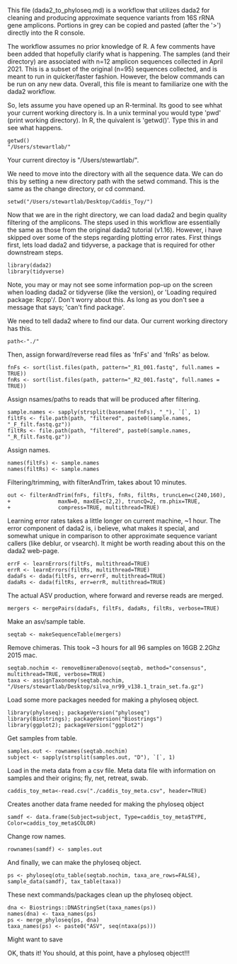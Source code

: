 This file (dada2_to_phyloseq.md) is a workflow that utilizes dada2 for cleaning and producing approximate sequence variants from 16S rRNA gene amplicons. 
Portions in grey can be copied and pasted (after the '>') directly into the R console. 

The workflow assumes no prior knowledge of R. A few comments have been added that hopefully clarify what is happening.
The samples (and their directory) are associated with n=12 amplicon sequences collected in April 2021. This is a subset of the original (n=95) 
sequences collected, and is meant to run in quicker/faster fashion. However, the below commands can be run on any new data. 
Overall, this file is meant to familiarize one with the dada2 workflow.

So, lets assume you have opened up an R-terminal. Its good to see whhat your current working directory is. In a unix terminal you would type 'pwd' (print working
directory). In R, the quivalent is 'getwd()'. Type this in and see what happens.

```
getwd()
"/Users/stewartlab/"
```
Your current directoy is "/Users/stewartlab/".

We need to move into the directory with all the sequence data.
We can do this by setting a new directory path with the setwd command.
This is the same as the change directory, or cd command.

```
setwd("/Users/stewartlab/Desktop/Caddis_Toy/")
```


Now that we are in the right directory, we can load dada2 and begin quality filtering of the amplicons. The steps used in this workflow are essentially the same
as those from the original dada2 tutorial (v1.16). However, i have skipped over some of the steps regarding plotting error rates. 
First things first, lets load dada2 and tidyverse, a package that is required for other downstream steps.

```
library(dada2)
library(tidyverse)
```

Note, you may or may not see some information pop-up on the screen when loading dada2 or tidyverse (like the version), or 'Loading required package: Rcpp'/.
Don't worry about this. As long as you don't see a message that says; 'can't find package'. 

We need to tell dada2 where to find our data. Our current working directory has this. 

```
path<-"./"
```
Then, assign forward/reverse read files as 'fnFs' and 'fnRs' as below.

```
fnFs <- sort(list.files(path, pattern="_R1_001.fastq", full.names = TRUE))
fnRs <- sort(list.files(path, pattern="_R2_001.fastq", full.names = TRUE))
```
Assign nsames/paths to reads that will be produced after filtering.
```
sample.names <- sapply(strsplit(basename(fnFs), "_"), `[`, 1)
filtFs <- file.path(path, "filtered", paste0(sample.names, "_F_filt.fastq.gz"))
filtRs <- file.path(path, "filtered", paste0(sample.names, "_R_filt.fastq.gz"))
```
Assign names.
```
names(filtFs) <- sample.names
names(filtRs) <- sample.names
```

Filtering/trimming, with filterAndTrim, takes about 10 minutes.
```
out <- filterAndTrim(fnFs, filtFs, fnRs, filtRs, truncLen=c(240,160),
+               maxN=0, maxEE=c(2,2), truncQ=2, rm.phix=TRUE,
+               compress=TRUE, multithread=TRUE)
```

Learning error rates takes a little longer on current machine, ~1 hour.
The error component of dada2 is, i believe, what makes it special, and somewhat unique
in comparison to other approximate sequence variant callers (like deblur, or vsearch).
It might be worth reading about this on the dada2 web-page.

```
errF <- learnErrors(filtFs, multithread=TRUE)
errR <- learnErrors(filtRs, multithread=TRUE)
dadaFs <- dada(filtFs, err=errF, multithread=TRUE)
dadaRs <- dada(filtRs, err=errR, multithread=TRUE)
```
The actual ASV production, where forward and reverse reads are merged.
```
mergers <- mergePairs(dadaFs, filtFs, dadaRs, filtRs, verbose=TRUE)
```
Make an asv/sample table.
```
seqtab <- makeSequenceTable(mergers)
```
Remove chimeras. This took ~3 hours for all 96 samples on 16GB 2.2Ghz 2015 mac. 
```
seqtab.nochim <- removeBimeraDenovo(seqtab, method="consensus", multithread=TRUE, verbose=TRUE)
taxa <- assignTaxonomy(seqtab.nochim, "/Users/stewartlab/Desktop/silva_nr99_v138.1_train_set.fa.gz")
```

Load some more packages needed for making a phyloseq object.

```
library(phyloseq); packageVersion("phyloseq")
library(Biostrings); packageVersion("Biostrings")
library(ggplot2); packageVersion("ggplot2")
```

Get samples from table.

```
samples.out <- rownames(seqtab.nochim) 
subject <- sapply(strsplit(samples.out, "D"), `[`, 1)

```
Load in the meta data from a csv file.
Meta data file with information on samples and their origins; fly, net, retreat, swab.

```
caddis_toy_meta<-read.csv("./caddis_toy_meta.csv", header=TRUE)
```
Creates another data frame needed for making the phyloseq object

```
samdf <- data.frame(Subject=subject, Type=caddis_toy_meta$TYPE, Color=caddis_toy_meta$COLOR)
```
Change row names.
```
rownames(samdf) <- samples.out
```
And finally, we can make the phyloseq object.
```
ps <- phyloseq(otu_table(seqtab.nochim, taxa_are_rows=FALSE), sample_data(samdf), tax_table(taxa))
```
These next commands/packages clean up the phyloseq object.
```
dna <- Biostrings::DNAStringSet(taxa_names(ps))
names(dna) <- taxa_names(ps)
ps <- merge_phyloseq(ps, dna)
taxa_names(ps) <- paste0("ASV", seq(ntaxa(ps)))
```
Might want to save

OK, thats it! You should, at this point, have a phyloseq object!!!


